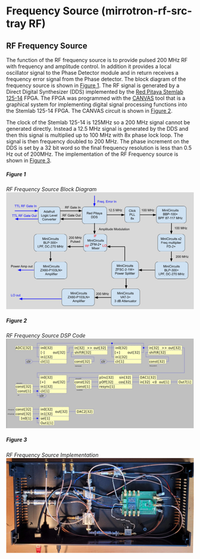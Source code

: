 # Frequency Source (mirrotron-rf-src-tray RF) 

## RF Frequency Source
The function of the RF frequency source is to provide pulsed 200 MHz RF with frequency and amplitude control. In addition it provides a local oscillator signal to the Phase Detector module and in return receives a frequency error signal from the Phase detector. The block diagram of the frequency source is shown in [Figure 1](#figure-1). The RF signal is generated by a Direct Digital Synthesizer (DDS) implemented by the [Red Pitaya Stemlab 125-14](https://redpitaya.com/stemlab-125-14/) FPGA. The FPGA was programmed with the [CANVAS](https://content.redpitaya.com/blog/canvas-a-free-graphical-dsp-design-tool-for-red-pitayas-fpga) tool that is a graphical system for implementing digital signal processing functions into the Stemlab 125-14 FPGA. The CANVAS circuit is shown in [Figure 2](#figure-2).

The clock of the Stemlab 125-14 is 125MHz so a 200 MHz signal cannot be generated directly. Instead a 12.5 MHz signal is generated by the DDS and then this signal is multiplied up to 100 MHz with 8x phase lock loop. The signal is then frequency doubled to 200 MHz. The phase increment on the DDS is set by a 32 bit word so the final frequency resolution is less than 0.5 Hz out of 200MHz. The implementation of the RF Frequency source is shown in [Figure 3](#figure-3).
##### Figure 1 #####
*RF Frequency Source Block Diagram*<br>
![rf-source diagam](doc/LLRF-Freq-Source.png)

##### Figure 2 #####
*RF Frequency Source DSP Code*<br>
![rf-source dsp](doc/mirrotron-rf-src.png)

##### Figure 3 #####
*RF Frequency Source Implementation*<br>
![rf-source impl](doc/freq-src.jpg)

